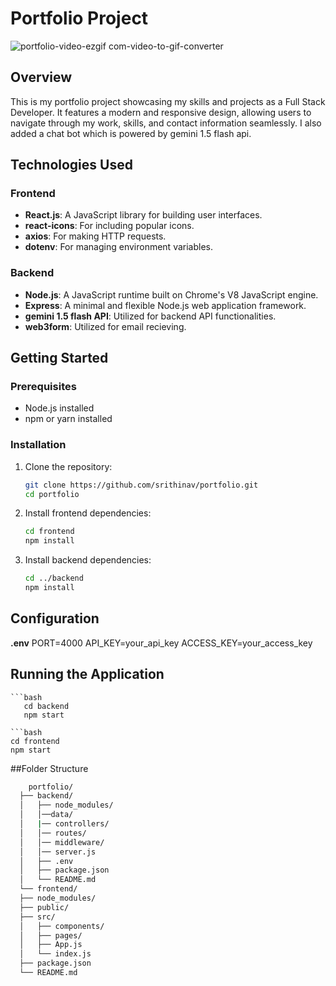 # Portfolio Project

![portfolio-video-ezgif com-video-to-gif-converter](https://github.com/user-attachments/assets/2064a5e8-a391-41c6-9b01-ecf1a69b6ace)

## Overview

This is my portfolio project showcasing my skills and projects as a Full Stack Developer. It features a modern and responsive design, allowing users to navigate through my work, skills,
and contact information seamlessly. I also added a chat bot which is powered by gemini 1.5 flash api.

## Technologies Used

### Frontend

- **React.js**: A JavaScript library for building user interfaces.
- **react-icons**: For including popular icons.
- **axios**: For making HTTP requests.
- **dotenv**: For managing environment variables.

### Backend

- **Node.js**: A JavaScript runtime built on Chrome's V8 JavaScript engine.
- **Express**: A minimal and flexible Node.js web application framework.
- **gemini 1.5 flash API**: Utilized for backend API functionalities.
- **web3form**: Utilized for email recieving. 

## Getting Started

### Prerequisites

- Node.js installed
- npm or yarn installed

### Installation

1. Clone the repository:
   ```bash
   git clone https://github.com/srithinav/portfolio.git
   cd portfolio
2. Install frontend dependencies:
   ```bash
   cd frontend
   npm install
3. Install backend dependencies:
   ```bash
   cd ../backend
   npm install

## Configuration
**.env**
PORT=4000
API_KEY=your_api_key
ACCESS_KEY=your_access_key

## Running the Application

    ```bash
       cd backend
       npm start

    ```bash
    cd frontend
    npm start
##Folder Structure

  ```bash
      portfolio/
    ├── backend/
    │   ├── node_modules/
    │   │──data/
    │   |── controllers/
    │   │── routes/
    │   │── middleware/
    │   │── server.js
    │   ├── .env
    │   ├── package.json
    │   └── README.md
    └── frontend/
    ├── node_modules/
    ├── public/
    ├── src/
    │   ├── components/
    │   ├── pages/
    │   ├── App.js
    │   └── index.js
    ├── package.json
    └── README.md

